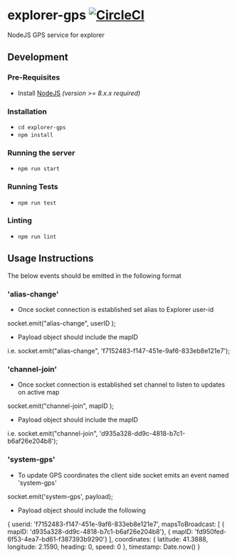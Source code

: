 # explorer-gps [![CircleCI](https://circleci.com/gh/CMUCloudComputing/explorer-gps.svg?style=svg)](https://circleci.com/gh/CMUCloudComputing/explorer-gps)
NodeJS GPS service for explorer

## Development
### Pre-Requisites
- Install [NodeJS](https://nodejs.org/en/download/) *(version >= 8.x.x required)*

### Installation
- `cd explorer-gps`
- `npm install`

### Running the server
- `npm run start`

### Running Tests
- `npm run test`

### Linting
- `npm run lint`

## Usage Instructions

The below events should be emitted in the following format

### 'alias-change' 

  - Once socket connection is established set alias to Explorer user-id

  socket.emit("alias-change", userID );

  - Payload object should include the mapID 

  i.e. socket.emit("alias-change", 'f7152483-f147-451e-9af6-833eb8e121e7');


### 'channel-join' 

  - Once socket connection is established set channel to listen to updates on active map

  socket.emit("channel-join", mapID );
  
  - Payload object should include the mapID 

  i.e. socket.emit("channel-join", 'd935a328-dd9c-4818-b7c1-b6af26e204b8');


### 'system-gps'

  - To update GPS coordinates the client side socket emits an event named 'system-gps'

  socket.emit('system-gps', payload);

  - Payload object should include the following

  {
    userid: 'f7152483-f147-451e-9af6-833eb8e121e7',
    mapsToBroadcast: [
      { mapID: 'd935a328-dd9c-4818-b7c1-b6af26e204b8'},
      { mapID: 'fd950fed-6f53-4ea7-bd61-f387393b9290'} 
    ],
    coordinates: {
      latitude: 41.3888,
      longitude: 2.1590,
      heading: 0,
      speed: 0
    },
    timestamp: Date.now()
  }

